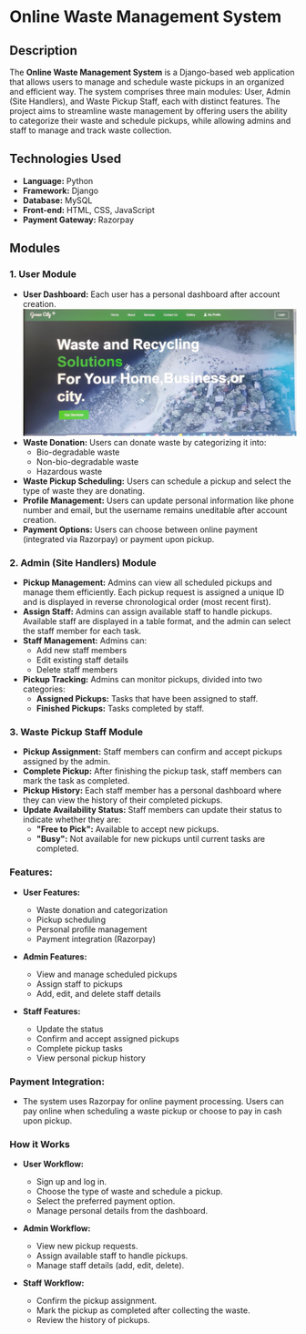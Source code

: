 # Online Waste Management System

## Description
The **Online Waste Management System** is a Django-based web application that allows users to manage and schedule waste pickups in an organized and efficient way. The system comprises three main modules: User, Admin (Site Handlers), and Waste Pickup Staff, each with distinct features. The project aims to streamline waste management by offering users the ability to categorize their waste and schedule pickups, while allowing admins and staff to manage and track waste collection.

## Technologies Used
- **Language:** Python
- **Framework:** Django
- **Database:** MySQL
- **Front-end:** HTML, CSS, JavaScript
- **Payment Gateway:** Razorpay

## Modules

### 1. User Module
- **User Dashboard:** Each user has a personal dashboard after account creation.
  ![User Dashboard](https://github.com/AbhayBS85/Waste_management-_project/blob/194aa300b41596973d7ace37f6353f190d4f88a6/screenshots/homepage.jpg)
- **Waste Donation:** Users can donate waste by categorizing it into:
  - Bio-degradable waste
  - Non-bio-degradable waste
  - Hazardous waste
- **Waste Pickup Scheduling:** Users can schedule a pickup and select the type of waste they are donating.
- **Profile Management:** Users can update personal information like phone number and email, but the username remains uneditable after account creation.
- **Payment Options:** Users can choose between online payment (integrated via Razorpay) or payment upon pickup.

### 2. Admin (Site Handlers) Module
- **Pickup Management:** Admins can view all scheduled pickups and manage them efficiently. Each pickup request is assigned a unique ID and is displayed in reverse chronological order (most recent first).
- **Assign Staff:** Admins can assign available staff to handle pickups. Available staff are displayed in a table format, and the admin can select the staff member for each task.
- **Staff Management:** Admins can:
  - Add new staff members
  - Edit existing staff details
  - Delete staff members
- **Pickup Tracking:** Admins can monitor pickups, divided into two categories:
  - **Assigned Pickups:** Tasks that have been assigned to staff.
  - **Finished Pickups:** Tasks completed by staff.

### 3. Waste Pickup Staff Module
- **Pickup Assignment:** Staff members can confirm and accept pickups assigned by the admin.
- **Complete Pickup:** After finishing the pickup task, staff members can mark the task as completed.
- **Pickup History:** Each staff member has a personal dashboard where they can view the history of their completed pickups.
- **Update Availability Status:** Staff members can update their status to indicate whether they are:
  - **"Free to Pick":** Available to accept new pickups.
  - **"Busy":** Not available for new pickups until current tasks are completed.




### Features:

  - **User Features:**
    - Waste donation and categorization
    - Pickup scheduling
    - Personal profile management
    - Payment integration (Razorpay)
    
  - **Admin Features:**
    - View and manage scheduled pickups
    - Assign staff to pickups
    - Add, edit, and delete staff details
    
  - **Staff Features:**
    - Update the status   
    - Confirm and accept assigned pickups
    - Complete pickup tasks
    - View personal pickup history


    
### Payment Integration:
  - The system uses Razorpay for online payment processing. Users can pay online when scheduling a waste pickup or choose to pay in cash upon pickup.

### How it Works

  - **User Workflow:**
    - Sign up and log in.
    - Choose the type of waste and schedule a pickup.
    - Select the preferred payment option.
    - Manage personal details from the dashboard.
    
  - **Admin Workflow:**
    - View new pickup requests.
    - Assign available staff to handle pickups.
    - Manage staff details (add, edit, delete).
  
  - **Staff Workflow:**
    - Confirm the pickup assignment.
    - Mark the pickup as completed after collecting the waste.
    - Review the history of pickups.



